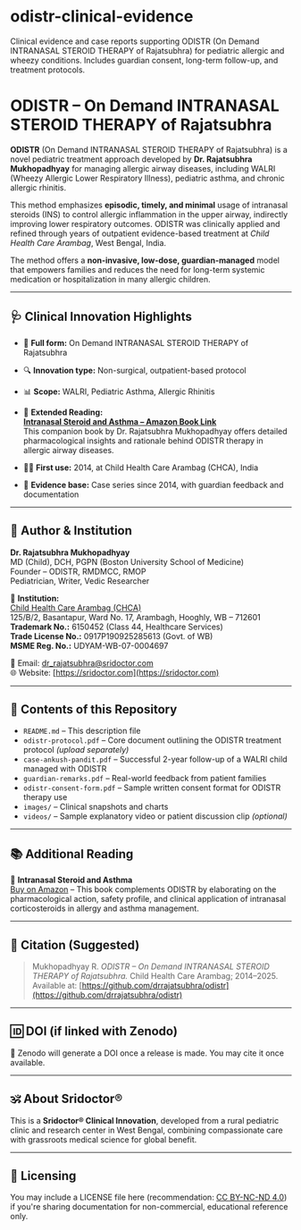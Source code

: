 # odistr-clinical-evidence
Clinical evidence and case reports supporting ODISTR (On Demand INTRANASAL STEROID THERAPY of Rajatsubhra) for pediatric allergic and wheezy conditions. Includes guardian consent, long-term follow-up, and treatment protocols.
# ODISTR – On Demand INTRANASAL STEROID THERAPY of Rajatsubhra

**ODISTR** (On Demand INTRANASAL STEROID THERAPY of Rajatsubhra) is a novel pediatric treatment approach developed by **Dr. Rajatsubhra Mukhopadhyay** for managing allergic airway diseases, including WALRI (Wheezy Allergic Lower Respiratory Illness), pediatric asthma, and chronic allergic rhinitis.

This method emphasizes **episodic, timely, and minimal** usage of intranasal steroids (INS) to control allergic inflammation in the upper airway, indirectly improving lower respiratory outcomes. ODISTR was clinically applied and refined through years of outpatient evidence-based treatment at *Child Health Care Arambag*, West Bengal, India.

The method offers a **non-invasive, low-dose, guardian-managed** model that empowers families and reduces the need for long-term systemic medication or hospitalization in many allergic children.

---

## 🩺 Clinical Innovation Highlights

- 📌 **Full form:** On Demand INTRANASAL STEROID THERAPY of Rajatsubhra  
- 🔍 **Innovation type:** Non-surgical, outpatient-based protocol  
- 📊 **Scope:** WALRI, Pediatric Asthma, Allergic Rhinitis  
- 📖 **Extended Reading:**  
  [**Intranasal Steroid and Asthma – Amazon Book Link**](https://amzn.to/4klr3BV)  
  This companion book by Dr. Rajatsubhra Mukhopadhyay offers detailed pharmacological insights and rationale behind ODISTR therapy in allergic airway diseases.

- 👨‍⚕️ **First use:** 2014, at Child Health Care Arambag (CHCA), India  
- 🧪 **Evidence base:** Case series since 2014, with guardian feedback and documentation

---

## 📝 Author & Institution

**Dr. Rajatsubhra Mukhopadhyay**  
MD (Child), DCH, PGPN (Boston University School of Medicine)  
Founder – ODISTR, RMDMCC, RMOP  
Pediatrician, Writer, Vedic Researcher  

🏥 **Institution:**  
[Child Health Care Arambag (CHCA)](https://www.sridoctor.com/child-health-care.php)  
125/B/2, Basantapur, Ward No. 17, Arambagh, Hooghly, WB – 712601  
**Trademark No.:** 6150452 (Class 44, Healthcare Services)  
**Trade License No.:** 0917P190925285613 (Govt. of WB)  
**MSME Reg. No.:** UDYAM-WB-07-0004697

📧 Email: [dr_rajatsubhra@sridoctor.com](mailto:dr_rajatsubhra@sridoctor.com)  
🌐 Website: [https://sridoctor.com](https://sridoctor.com)  

---

## 📁 Contents of this Repository

- `README.md` – This description file  
- `odistr-protocol.pdf` – Core document outlining the ODISTR treatment protocol *(upload separately)*  
- `case-ankush-pandit.pdf` – Successful 2-year follow-up of a WALRI child managed with ODISTR  
- `guardian-remarks.pdf` – Real-world feedback from patient families  
- `odistr-consent-form.pdf` – Sample written consent format for ODISTR therapy use  
- `images/` – Clinical snapshots and charts  
- `videos/` – Sample explanatory video or patient discussion clip *(optional)*

---

## 📚 Additional Reading

📘 **Intranasal Steroid and Asthma**  
[Buy on Amazon](https://amzn.to/4klr3BV) – This book complements ODISTR by elaborating on the pharmacological action, safety profile, and clinical application of intranasal corticosteroids in allergy and asthma management.

---

## 🧾 Citation (Suggested)

> Mukhopadhyay R. *ODISTR – On Demand INTRANASAL STEROID THERAPY of Rajatsubhra.* Child Health Care Arambag; 2014–2025. Available at: [https://github.com/drrajatsubhra/odistr](https://github.com/drrajatsubhra/odistr)

---

## 🆔 DOI (if linked with Zenodo)

📌 Zenodo will generate a DOI once a release is made. You may cite it once available.

---

## 🕉️ About Sridoctor®

This is a **Sridoctor® Clinical Innovation**, developed from a rural pediatric clinic and research center in West Bengal, combining compassionate care with grassroots medical science for global benefit.

---

## 📌 Licensing

You may include a LICENSE file here (recommendation: [CC BY-NC-ND 4.0](https://creativecommons.org/licenses/by-nc-nd/4.0/)) if you're sharing documentation for non-commercial, educational reference only.
